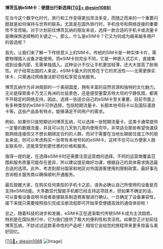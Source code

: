 **博茨瓦纳eSIM卡：便捷出行新选择[[TG💪+ @esim1088](https://t.me/s/esim1088)]**

在当今这个数字化时代，旅行和工作变得更加灵活多变，而随之而来的一个重要问题就是如何保持与世界的联系。尤其是在国外旅行时，手机信号和网络连接的重要性不言而喻。对于计划前往博茨瓦纳的朋友来说，选择一款合适的手机卡或流量卡是确保旅途顺畅的关键之一。那么，什么是eSIM卡？它又为何成为越来越多用户的首选呢？

首先，让我们来了解一下传统意义上的SIM卡。传统的SIM卡是一种实体卡片，需要物理插入设备才能使用。而eSIM卡则完全不同，它是一种嵌入式芯片，直接集成到设备内部，无需单独插入。这种设计不仅让手机更加轻薄，还大大提高了耐用性。对于经常出国的人来说，eSIM卡最大的优势在于它的灵活性——无需更换实体卡，只需通过网络激活即可轻松享受当地服务。

博茨瓦纳作为非洲南部的一个美丽国度，拥有丰富的自然资源和独特的文化魅力。无论是探索奥卡万戈三角洲的壮丽景色，还是感受塞雷苏特大坝的宁静氛围，都离不开稳定的网络支持。因此，选择一张适合自己的eSIM卡至关重要。目前市面上有多种类型的eSIM卡可供选择，包括短期流量卡、长期本地号码卡以及国际漫游卡等。这些产品各有特点，能够满足不同用户的需求。

例如，如果你只是短期访问博茨瓦纳，可以选择一张短期流量卡。这类卡通常提供一定量的数据流量，并且可以在几天到几周内使用完毕。非常适合那些希望快速获取网络连接但又不想长期绑定合约的人群。而对于需要在当地长期居住或工作的朋友来说，则可以考虑购买一张带有本地号码的eSIM卡。这样不仅可以方便家人朋友联系你，还能享受到更优惠的价格和服务。

值得一提的是，在选择eSIM卡时还需要注意运营商的选择。不同的运营商覆盖范围和服务质量可能存在差异，所以建议提前做好功课，根据自己的具体需求挑选最合适的选项。此外，考虑到部分国家和地区对外国游客使用的限制政策，最好事先咨询相关服务商以确保顺利开通服务。

最后提醒大家，在购买任何类型的手机卡之前，请务必确认自己所使用的设备是否支持eSIM功能。大多数现代智能手机都已经支持这项技术，但如果不确定的话，可以查看设备说明书或者直接联系制造商客服进行确认。一旦确定了设备兼容性，接下来就只需要按照指引完成注册流程即可开始享受便捷高效的通信体验啦！

总之，随着科技的进步和发展，eSIM卡正在逐渐取代传统SIM卡成为主流趋势。特别是在国际旅行中，它为我们提供了极大的便利性和灵活性。如果您正计划前往博茨瓦纳，不妨试试这款革命性的产品吧！相信它会给您的旅程带来更多惊喜与美好回忆。

[[TG💪+ @esim1088](https://t.me/s/esim1088) ![Image](https://i.postimg.cc/4NQfJmqS/Snipaste-2025-05-13-00-14-12.png)]
